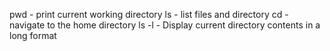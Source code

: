 pwd - print current working directory
ls - list files and directory
cd - navigate to the home directory
ls -l - Display current directory contents in a long format
